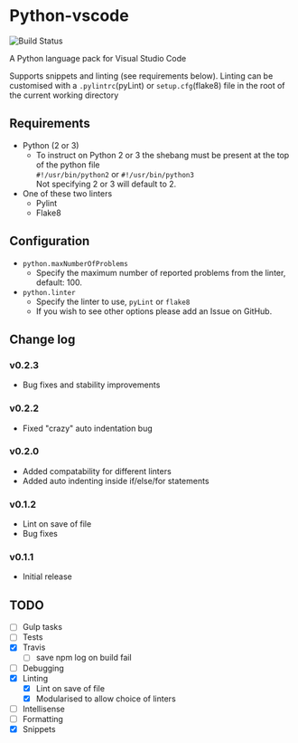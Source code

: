 # Python-vscode

![Build Status](https://travis-ci.org/tht13/Python-vscode.svg "Build Status")

A Python language pack for Visual Studio Code

Supports snippets and linting (see requirements below).
Linting can be customised with a `.pylintrc`(pyLint) or `setup.cfg`(flake8) file in the root of the current working directory 

## Requirements
* Python (2 or 3)
  * To instruct on Python 2 or 3 the shebang must be present at the top of the python file  
    `#!/usr/bin/python2` or `#!/usr/bin/python3`  
    Not specifying 2 or 3 will default to 2.
* One of these two linters
  * Pylint
  * Flake8

## Configuration

* `python.maxNumberOfProblems`
  * Specify the maximum number of reported problems from the linter, default: 100.
* `python.linter`
  * Specify the linter to use, `pyLint` or `flake8`
  * If you wish to see other options please add an Issue on GitHub.


## Change log

### v0.2.3
* Bug fixes and stability improvements

### v0.2.2
* Fixed "crazy" auto indentation bug

### v0.2.0
* Added compatability for different linters
* Added auto indenting inside if/else/for statements

### v0.1.2
* Lint on save of file
* Bug fixes

### v0.1.1
* Initial release

## TODO

* [ ] Gulp tasks
* [ ] Tests
* [x] Travis
  * [ ] save npm log on build fail
* [ ] Debugging
* [x] Linting
  * [x] Lint on save of file
  * [x] Modularised to allow choice of linters
* [ ] Intellisense
* [ ] Formatting
* [x] Snippets
